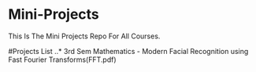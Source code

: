 # Mini-Projects
This Is The Mini Projects Repo For All Courses.

#Projects List
..* 3rd Sem Mathematics - Modern Facial Recognition using Fast Fourier Transforms(FFT.pdf)